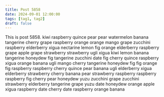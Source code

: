 ```yaml
---
title: Post 5858
date: 2024-09-01 12:00:00
tags: [tag1, tag2]
draft: false
---
```

This is post 5858.
kiwi
raspberry
quince
pear
pear
watermelon
banana
tangerine
cherry
grape
raspberry
orange
orange
mango
grape
zucchini
raspberry
elderberry
xigua
nectarine
lemon
fig
orange
elderberry
raspberry
grape
apple
grape
strawberry
strawberry
ugli
xigua
kiwi
lemon
banana
tangerine
honeydew
fig
tangerine
zucchini
date
fig
cherry
quince
raspberry
xigua
orange
banana
ugli
mango
cherry
tangerine
honeydew
fig
fig
orange
fig
raspberry
raspberry
cherry
quince
pear
banana
ugli
elderberry
xigua
elderberry
strawberry
cherry
banana
pear
strawberry
raspberry
raspberry
raspberry
fig
cherry
pear
honeydew
yuzu
zucchini
grape
zucchini
strawberry
elderberry
tangerine
grape
yuzu
date
honeydew
orange
apple
xigua
raspberry
date
cherry
date
raspberry
orange
banana
